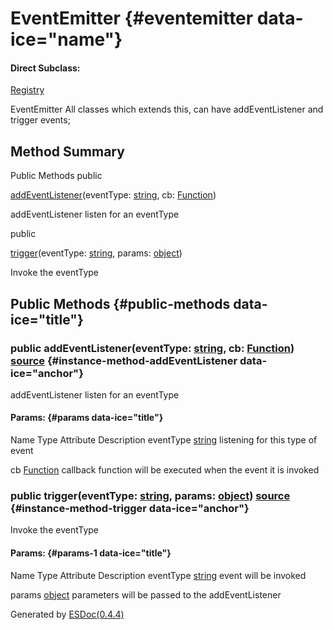 <div class="self-detail detail">

EventEmitter {#eventemitter data-ice="name"}
============

<div class="flat-list" data-ice="directSubclass">

#### Direct Subclass:

<div>

<span>[Registry](../../../class/src/registry/Registry.js~Registry.html)</span>

</div>

</div>

<div class="description" data-ice="description">

EventEmitter All classes which extends this, can have addEventListener
and trigger events;

</div>

</div>

<div data-ice="methodSummary">

Method Summary
--------------

Public Methods
<span class="access" data-ice="access">public</span> <span
class="override" data-ice="override"></span>
<div>

<span
data-ice="name"><span>[addEventListener](../../../class/src/utils/EventEmitter.js~EventEmitter.html#instance-method-addEventListener)</span></span><span
data-ice="signature">(eventType:
<span>[string](https://developer.mozilla.org/en-US/docs/Web/JavaScript/Reference/Global_Objects/String)</span>,
cb:
<span>[Function](https://developer.mozilla.org/en-US/docs/Web/JavaScript/Reference/Global_Objects/Function)</span>)</span>

</div>

<div>

<div data-ice="description">

addEventListener listen for an eventType

</div>

</div>

<span class="access" data-ice="access">public</span> <span
class="override" data-ice="override"></span>
<div>

<span
data-ice="name"><span>[trigger](../../../class/src/utils/EventEmitter.js~EventEmitter.html#instance-method-trigger)</span></span><span
data-ice="signature">(eventType:
<span>[string](https://developer.mozilla.org/en-US/docs/Web/JavaScript/Reference/Global_Objects/String)</span>,
params:
<span>[object](https://developer.mozilla.org/en-US/docs/Web/JavaScript/Reference/Global_Objects/Object)</span>)</span>

</div>

<div>

<div data-ice="description">

Invoke the eventType

</div>

</div>

</div>

<div data-ice="methodDetails">

Public Methods {#public-methods data-ice="title"}
--------------

<div class="detail" data-ice="detail">

### <span class="access" data-ice="access">public</span> <span data-ice="name">addEventListener</span><span data-ice="signature">(eventType: <span>[string](https://developer.mozilla.org/en-US/docs/Web/JavaScript/Reference/Global_Objects/String)</span>, cb: <span>[Function](https://developer.mozilla.org/en-US/docs/Web/JavaScript/Reference/Global_Objects/Function)</span>)</span> <span class="right-info"> <span data-ice="source"><span>[source](../../../file/src/utils/EventEmitter.js.html#lineNumber12)</span></span> </span> {#instance-method-addEventListener data-ice="anchor"}

<div data-ice="description">

addEventListener listen for an eventType

</div>

<div data-ice="properties">

<div data-ice="properties">

#### Params: {#params data-ice="title"}

Name
Type
Attribute
Description
eventType
<span>[string](https://developer.mozilla.org/en-US/docs/Web/JavaScript/Reference/Global_Objects/String)</span>
listening for this type of event

cb
<span>[Function](https://developer.mozilla.org/en-US/docs/Web/JavaScript/Reference/Global_Objects/Function)</span>
callback function will be executed when the event it is invoked

</div>

</div>

</div>

<div class="detail" data-ice="detail">

### <span class="access" data-ice="access">public</span> <span data-ice="name">trigger</span><span data-ice="signature">(eventType: <span>[string](https://developer.mozilla.org/en-US/docs/Web/JavaScript/Reference/Global_Objects/String)</span>, params: <span>[object](https://developer.mozilla.org/en-US/docs/Web/JavaScript/Reference/Global_Objects/Object)</span>)</span> <span class="right-info"> <span data-ice="source"><span>[source](../../../file/src/utils/EventEmitter.js.html#lineNumber22)</span></span> </span> {#instance-method-trigger data-ice="anchor"}

<div data-ice="description">

Invoke the eventType

</div>

<div data-ice="properties">

<div data-ice="properties">

#### Params: {#params-1 data-ice="title"}

Name
Type
Attribute
Description
eventType
<span>[string](https://developer.mozilla.org/en-US/docs/Web/JavaScript/Reference/Global_Objects/String)</span>
event will be invoked

params
<span>[object](https://developer.mozilla.org/en-US/docs/Web/JavaScript/Reference/Global_Objects/Object)</span>
parameters will be passed to the addEventListener

</div>

</div>

</div>

</div>

</div>

Generated by [ESDoc<span
data-ice="esdocVersion">(0.4.4)</span>](https://esdoc.org)
